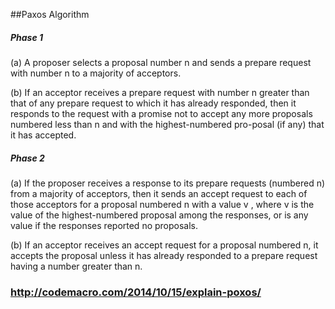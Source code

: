 ##Paxos Algorithm

##### Phase 1
(a) A proposer selects a proposal number n and sends a prepare request with number n to a majority of acceptors.

(b) If an acceptor receives a prepare request with number n greater than that of any prepare request to which it has already responded, then it responds to the request with a promise not to accept any more proposals numbered less than n and with the highest-numbered pro-posal (if any) that it has accepted.

##### Phase 2
(a) If the proposer receives a response to its prepare requests (numbered n) from a majority of acceptors, then it sends an accept request to each of those acceptors for a proposal numbered n with a value v , where v is the value of the highest-numbered proposal among the responses, or is any value if the responses reported no proposals.

(b) If an acceptor receives an accept request for a proposal numbered n, it accepts the proposal unless it has already responded to a prepare request having a number greater than n.


### http://codemacro.com/2014/10/15/explain-poxos/
